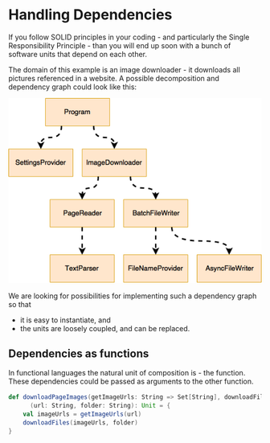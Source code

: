 # Handling Dependencies

If you follow SOLID principles in your coding - 
and particularly the Single Responsibility Principle - 
than you will end up soon with a bunch of software units that
depend on each other.

The domain of this example is an image downloader - it downloads
all pictures referenced in a website. A possible decomposition
and dependency graph could look like this:

![Units](doc/units.png)

We are looking for possibilities for implementing 
such a dependency graph so that 
* it is easy to instantiate, and
* the units are loosely coupled, and can be replaced.

## Dependencies as functions

In functional languages the natural unit of composition is - the function.
These dependencies could be passed as arguments to the other function.

```scala
def downloadPageImages(getImageUrls: String => Set[String], downloadFiles: (Set[String], String) => Unit)
      (url: String, folder: String): Unit = {
    val imageUrls = getImageUrls(url)
    downloadFiles(imageUrls, folder)
}
```
